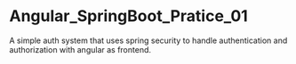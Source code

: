 # Angular_SpringBoot_Pratice_01
A simple auth system that uses spring security to handle authentication and authorization with angular as frontend.
